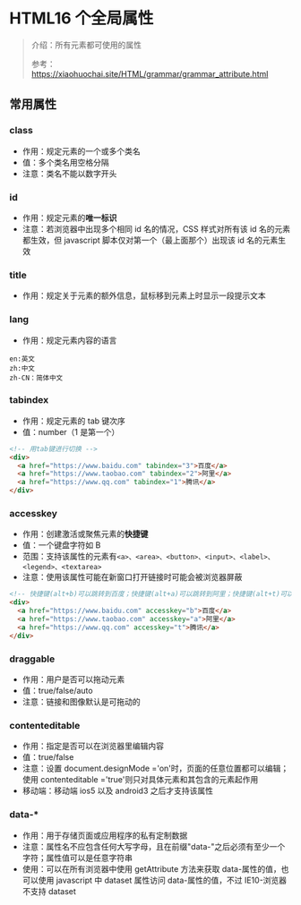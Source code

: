 # HTML16 个全局属性

> 介绍：所有元素都可使用的属性
>
> 参考：https://xiaohuochai.site/HTML/grammar/grammar_attribute.html

## 常用属性

### class

- 作用：规定元素的一个或多个类名
- 值：多个类名用空格分隔
- 注意：类名不能以数字开头

### id

- 作用：规定元素的**唯一标识**
- 注意：若浏览器中出现多个相同 id 名的情况，CSS 样式对所有该 id 名的元素都生效，但 javascript 脚本仅对第一个（最上面那个）出现该 id 名的元素生效

### title

- 作用：规定关于元素的额外信息，鼠标移到元素上时显示一段提示文本

### lang

- 作用：规定元素内容的语言

```
en:英文
zh:中文
zh-CN：简体中文
```

### tabindex

- 作用：规定元素的 tab 键次序
- 值：number（1 是第一个）

```html
<!-- 用tab键进行切换 -->
<div>
  <a href="https://www.baidu.com" tabindex="3">百度</a>
  <a href="https://www.taobao.com" tabindex="2">阿里</a>
  <a href="https://www.qq.com" tabindex="1">腾讯</a>
</div>
```

### accesskey

- 作用：创建激活或聚焦元素的**快捷键**
- 值：一个键盘字符如 B
- 范围：支持该属性的元素有`<a>、<area>、<button>、<input>、<label>、<legend>、<textarea>`
- 注意：使用该属性可能在新窗口打开链接时可能会被浏览器屏蔽

```html
<!-- 快捷键(alt+b)可以跳转到百度；快捷键(alt+a)可以跳转到阿里；快捷键(alt+t)可以跳转到腾讯 -->
<div>
  <a href="https://www.baidu.com" accesskey="b">百度</a>
  <a href="https://www.taobao.com" accesskey="a">阿里</a>
  <a href="https://www.qq.com" accesskey="t">腾讯</a>
</div>
```

### draggable

- 作用：用户是否可以拖动元素
- 值：true/false/auto
- 注意：链接和图像默认是可拖动的

### contenteditable

- 作用：指定是否可以在浏览器里编辑内容
- 值：true/false
- 注意：设置 document.designMode ='on'时，页面的任意位置都可以编辑；使用 contenteditable ='true'则只对具体元素和其包含的元素起作用
- 移动端：移动端 ios5 以及 android3 之后才支持该属性

### data-\*

- 作用：用于存储页面或应用程序的私有定制数据
- 注意：属性名不应包含任何大写字母，且在前缀"data-"之后必须有至少一个字符；属性值可以是任意字符串
- 使用：可以在所有浏览器中使用 getAttribute 方法来获取 data-属性的值，也可以使用 javascript 中 dataset 属性访问 data-属性的值，不过 IE10-浏览器不支持 dataset
